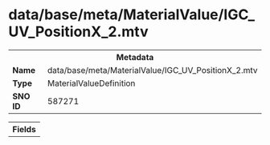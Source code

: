 <h1>data/base/meta/MaterialValue/IGC_UV_PositionX_2.mtv</h1><table><tr><th colspan="100%">Metadata</th></tr><tr><td><b>Name</b></td><td>data/base/meta/MaterialValue/IGC_UV_PositionX_2.mtv</td></tr><tr><td><b>Type</b></td><td>MaterialValueDefinition</td></tr><tr><td><b>SNO ID</b></td><td>587271</td></tr></table>

<table><tr><th colspan="100%">Fields</th></tr></table>

